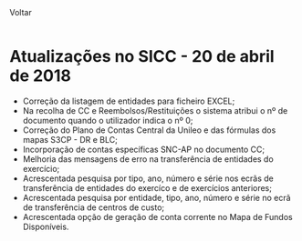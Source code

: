 <div style="width:100%; height:30px"><span onclick="loadUpgrades(['btnMenu'], event)" class="voltar">Voltar</span></div>

# Atualizações no SICC - 20 de abril de 2018

- Correção da listagem de entidades para ficheiro EXCEL;
- Na recolha de CC e Reembolsos/Restituições o sistema atribui o nº de documento quando o utilizador indica o nº 0;
- Correção do Plano de Contas Central da Unileo e das fórmulas  dos mapas S3CP - DR e BLC;
- Incorporação de contas específicas SNC-AP no documento CC;
- Melhoria das mensagens de erro na transferência de entidades do exercício;
- Acrescentada pesquisa por tipo, ano, número e série nos ecrãs de transferência de entidades do exercíco e de exercícios anteriores;
- Acrescentada pesquisa por entidade, tipo, ano, número e série no ecrã de transferência de centros de custo;
- Acrescentada opção de geração de conta corrente no Mapa de Fundos Disponíveis.
